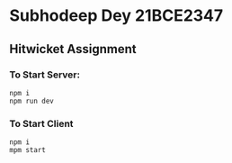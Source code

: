 # Subhodeep Dey 21BCE2347

## Hitwicket Assignment


### To Start Server:
```
npm i
npm run dev
```

### To Start Client
```
npm i
mpm start
```